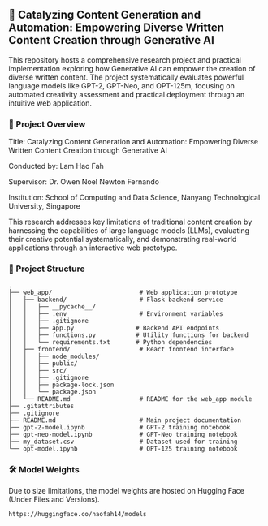 ## 🚀 Catalyzing Content Generation and Automation: Empowering Diverse Written Content Creation through Generative AI 

This repository hosts a comprehensive research project and practical implementation exploring how Generative AI can empower the creation of diverse written content. The project systematically evaluates powerful language models like GPT-2, GPT-Neo, and OPT-125m, focusing on automated creativity assessment and practical deployment through an intuitive web application.

### 🌟 Project Overview

Title: Catalyzing Content Generation and Automation: Empowering Diverse Written Content Creation through Generative AI

Conducted by: Lam Hao Fah

Supervisor: Dr. Owen Noel Newton Fernando

Institution: School of Computing and Data Science, Nanyang Technological University, Singapore

This research addresses key limitations of traditional content creation by harnessing the capabilities of large language models (LLMs), evaluating their creative potential systematically, and demonstrating real-world applications through an interactive web prototype.

### 📂 Project Structure

```
.
├── web_app/                        # Web application prototype
│   ├── backend/                    # Flask backend service
│   │   ├── __pycache__/
│   │   ├── .env                    # Environment variables
│   │   ├── .gitignore
│   │   ├── app.py                 # Backend API endpoints
│   │   ├── functions.py           # Utility functions for backend
│   │   └── requirements.txt       # Python dependencies
│   ├── frontend/                   # React frontend interface
│   │   ├── node_modules/
│   │   ├── public/
│   │   ├── src/
│   │   ├── .gitignore
│   │   ├── package-lock.json
│   │   └── package.json
│   └── README.md                   # README for the web_app module
├── .gitattributes
├── .gitignore
├── README.md                       # Main project documentation
├── gpt-2-model.ipynb               # GPT-2 training notebook
├── gpt-neo-model.ipynb             # GPT-Neo training notebook
├── my_dataset.csv                  # Dataset used for training
└── opt-model.ipynb                 # OPT-125 training notebook
```

### 🛠 Model Weights

Due to size limitations, the model weights are hosted on Hugging Face (Under Files and Versions).
```
https://huggingface.co/haofah14/models
```